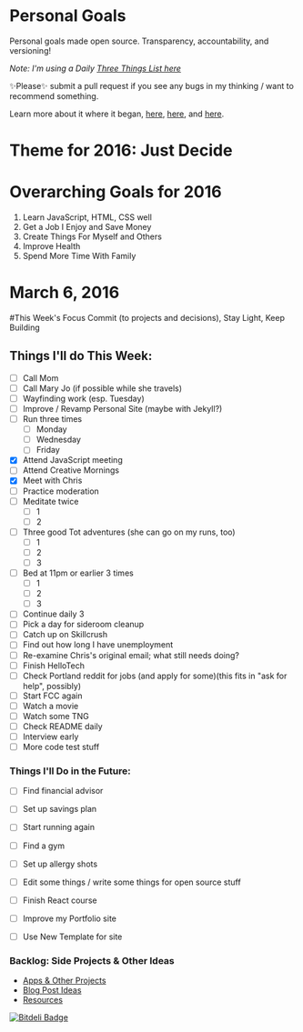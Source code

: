Personal Goals
==============

Personal goals made open source. Transparency, accountability, and versioning!

*Note: I'm using a Daily [Three Things List here](https://github.com/jwithington/personal-goals/blob/master/content-list/three.md)*


✨Please✨ submit a pull request if you see any bugs in my thinking / want to recommend something.

Learn more about it where it began, [here](https://github.com/una/personal-goals), [here](http://una.im/personal-goals-guide#💁), and [here](https://www.youtube.com/watch?v=xQEU0ZsvXYI).

# Theme for 2016: Just Decide

# Overarching Goals for 2016
1. Learn JavaScript, HTML, CSS well
2. Get a Job I Enjoy and Save Money
3. Create Things For Myself and Others
4. Improve Health
5. Spend More Time With Family

# March 6, 2016

#This Week's Focus
Commit (to projects and decisions), Stay Light, Keep Building

## Things I'll do This Week:

- [ ] Call Mom
- [ ] Call Mary Jo (if possible while she travels)
- [ ] Wayfinding work (esp. Tuesday)
- [ ] Improve / Revamp Personal Site (maybe with Jekyll?)
- [ ] Run three times
  - [ ] Monday
  - [ ] Wednesday
  - [ ] Friday
- [X] Attend JavaScript meeting
- [ ] Attend Creative Mornings
- [X] Meet with Chris
- [ ] Practice moderation
- [ ] Meditate twice
  - [ ] 1
  - [ ] 2
- [ ] Three good Tot adventures (she can go on my runs, too)
  - [ ] 1
  - [ ] 2
  - [ ] 3
- [ ] Bed at 11pm or earlier 3 times
  - [ ] 1
  - [ ] 2
  - [ ] 3
- [ ] Continue daily 3
- [ ] Pick a day for sideroom cleanup
- [ ] Catch up on Skillcrush
- [ ] Find out how long I have unemployment
- [ ] Re-examine Chris's original email; what still needs doing?
- [ ] Finish HelloTech
- [ ] Check Portland reddit for jobs (and apply for some)(this fits in "ask for help", possibly)
- [ ] Start FCC again
- [ ] Watch a movie
- [ ] Watch some TNG
- [ ] Check README daily
- [ ] Interview early
- [ ] More code test stuff

### Things I'll Do in the Future:
- [ ] Find financial advisor
- [ ] Set up savings plan
- [ ] Start running again
- [ ] Find a gym
- [ ] Set up allergy shots
- [ ] Edit some things / write some things for open source stuff
- [ ] Finish React course
- [ ] Improve my Portfolio site
- [ ] Use New Template for site


### Backlog: Side Projects & Other Ideas
- [Apps & Other Projects](content-list/projects.md)
- [Blog Post Ideas](content-list/blog.md)
- [Resources](/resources)


[![Bitdeli Badge](https://d2weczhvl823v0.cloudfront.net/jwithington/personal-goals/trend.png)](https://bitdeli.com/free "Bitdeli Badge")
